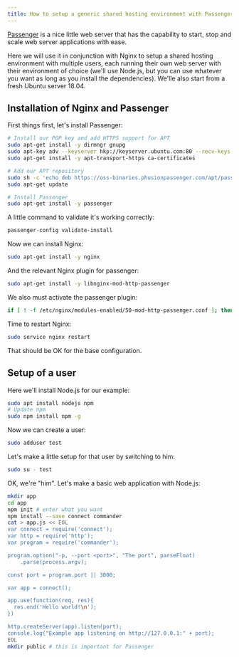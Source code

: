 ```yaml
---
title: How to setup a generic shared hosting environment with Passenger
---
```


[Passenger](https://www.phusionpassenger.com/) is a nice little web server that has the capability to start, stop and scale web server applications with ease.

Here we will use it in conjunction with Nginx to setup a shared hosting environment with multiple users, each running their own web server with their environment of choice (we'll use Node.js, but you can use whatever you want as long as you install the dependencies). We'lle also start from a fresh Ubuntu server 18.04.

## Installation of Nginx and Passenger

First things first, let's install Passenger:

```bash
# Install our PGP key and add HTTPS support for APT
sudo apt-get install -y dirmngr gnupg
sudo apt-key adv --keyserver hkp://keyserver.ubuntu.com:80 --recv-keys 561F9B9CAC40B2F7
sudo apt-get install -y apt-transport-https ca-certificates

# Add our APT repository
sudo sh -c 'echo deb https://oss-binaries.phusionpassenger.com/apt/passenger bionic main > /etc/apt/sources.list.d/passenger.list'
sudo apt-get update

# Install Passenger
sudo apt-get install -y passenger
```

A little command to validate it's working correctly:

```bash
passenger-config validate-install
```

Now we can install Nginx:

```bash
sudo apt-get install -y nginx
```

And the relevant Nginx plugin for passenger:

```bash
sudo apt-get install -y libnginx-mod-http-passenger
```

We also must activate the passenger plugin:

```bash
if [ ! -f /etc/nginx/modules-enabled/50-mod-http-passenger.conf ]; then sudo ln -s /usr/share/nginx/modules-available/mod-http-passenger.load /etc/nginx/modules-enabled/50-mod-http-passenger.conf ; fi
```

Time to restart Nginx:

```bash
sudo service nginx restart
```

That should be OK for the base configuration.

## Setup of a user

Here we'll install Node.js for our example:

```bash
sudo apt install nodejs npm
# Update npm
sudo npm install npm -g
```

Now we can create a user:

```bash
sudo adduser test
```

Let's make a little setup for that user by switching to him:

```bash
sudo su - test
```

OK, we're "him". Let's make a basic web application with Node.js:

```bash
mkdir app
cd app
npm init # enter what you want
npm install --save connect commander
cat > app.js << EOL
var connect = require('connect');
var http = require('http');
var program = require('commander');

program.option("-p, --port <port>", "The port", parseFloat)
    .parse(process.argv);

const port = program.port || 3000;

var app = connect();

app.use(function(req, res){
  res.end('Hello world!\n');
})

http.createServer(app).listen(port);
console.log("Example app listening on http://127.0.0.1:" + port);
EOL
mkdir public # this is important for Passenger
```

